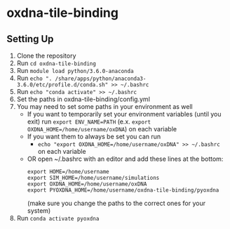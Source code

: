 # oxdna-tile-binding

## Setting Up
1. Clone the repository
2. Run `cd oxdna-tile-binding`
3. Run `module load python/3.6.0-anaconda`
4. Run `echo ". /share/apps/python/anaconda3-3.6.0/etc/profile.d/conda.sh" >> ~/.bashrc`
5. Run `echo "conda activate" >> ~/.bashrc`
6. Set the paths in oxdna-tile-binding/config.yml
7. You may need to set some paths in your environment as well
    - If you want to temporarily set your environment variables (until you exit) run `export ENV_NAME=PATH` (e.x. `export OXDNA_HOME=/home/username/oxDNA`) on each variable
    - If you want them to always be set you can run 
        - `echo "export OXDNA_HOME=/home/username/oxDNA" >> ~/.bashrc` 
    on each variable 
    - OR open ~/.bashrc with an editor and add these lines at the bottom:
        ```
        export HOME=/home/username
        export SIM_HOME=/home/username/simulations
        export OXDNA_HOME=/home/username/oxDNA
        export PYOXDNA_HOME=/home/username/oxdna-tile-binding/pyoxdna
        ```
        (make sure you change the paths to the correct ones for your system)
8. Run `conda activate pyoxdna`

